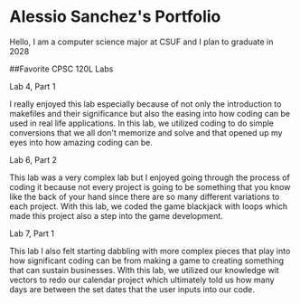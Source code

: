 # Alessio Sanchez's Portfolio

Hello, I am a computer science major at CSUF and I plan to graduate in 2028

##Favorite CPSC 120L Labs

Lab 4, Part 1

I really enjoyed this lab especially because of not only the introduction to makefiles and their significance but also the easing into how coding can be used in real life applications. In this lab, we utilized coding to do simple conversions that we all don't memorize and solve and that opened up my eyes into how amazing coding can be.

Lab 6, Part 2

This lab was a very complex lab but I enjoyed going through the process of coding it because not every project is going to be something that you know like the back of your hand since there are so many different variations to each project. With this lab, we coded the game blackjack with loops which made this project also a step into the game development.

Lab 7, Part 1

This lab I also felt starting dabbling with more complex pieces that play into how significant coding can be from making a game to creating something that can sustain businesses. WIth this lab, we utilized our knowledge wit vectors to redo our calendar project which ultimately told us how many days are between the set dates that the user inputs into our code.